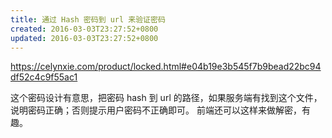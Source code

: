 ```yaml
---
title: 通过 Hash 密码到 url 来验证密码
created: 2016-03-03T23:27:52+0800
updated: 2016-03-03T23:27:52+0800
---
```



https://celynxie.com/product/locked.html#e04b19e3b545f7b9bead22bc94df52c4c9f55ac1

这个密码设计有意思，把密码 hash 到 url 的路径，如果服务端有找到这个文件，说明密码正确；否则提示用户密码不正确即可。
前端还可以这样来做解密，有趣。
